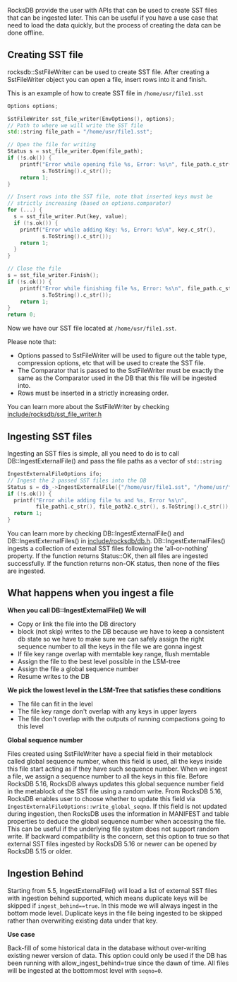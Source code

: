 RocksDB provide the user with APIs that can be used to create SST files that can be ingested later. This can be useful if you have a use case that need to load the data quickly, but the process of creating the data can be done offline.

## Creating SST file
rocksdb::SstFileWriter can be used to create SST file. After creating a SstFileWriter object you can open a file, insert rows into it and finish.   

This is an example of how to create SST file in `/home/usr/file1.sst`

```cpp
Options options;

SstFileWriter sst_file_writer(EnvOptions(), options);
// Path to where we will write the SST file
std::string file_path = "/home/usr/file1.sst";

// Open the file for writing
Status s = sst_file_writer.Open(file_path);
if (!s.ok()) {
    printf("Error while opening file %s, Error: %s\n", file_path.c_str(),
           s.ToString().c_str());
    return 1;
}

// Insert rows into the SST file, note that inserted keys must be 
// strictly increasing (based on options.comparator)
for (...) {
  s = sst_file_writer.Put(key, value);
  if (!s.ok()) {
    printf("Error while adding Key: %s, Error: %s\n", key.c_str(),
           s.ToString().c_str());
    return 1;
  }
}

// Close the file
s = sst_file_writer.Finish();
if (!s.ok()) {
    printf("Error while finishing file %s, Error: %s\n", file_path.c_str(),
           s.ToString().c_str());
    return 1;
}
return 0;
```

Now we have our SST file located at `/home/usr/file1.sst`.

Please note that:  
*    Options passed to SstFileWriter will be used to figure out the table type, compression options, etc that will be used to create the SST file.
*    The Comparator that is passed to the SstFileWriter must be exactly the same as the Comparator used in the DB that this file will be ingested into.
*    Rows must be inserted in a strictly increasing order. 

You can learn more about the SstFileWriter by checking [include/rocksdb/sst_file_writer.h](https://github.com/facebook/rocksdb/blob/master/include/rocksdb/sst_file_writer.h)
## Ingesting SST files
Ingesting an SST files is simple, all you need to do is to call DB::IngestExternalFile() and pass the file paths as a vector of `std::string`
```cpp
IngestExternalFileOptions ifo;
// Ingest the 2 passed SST files into the DB
Status s = db_->IngestExternalFile({"/home/usr/file1.sst", "/home/usr/file2.sst"}, ifo);
if (!s.ok()) {
  printf("Error while adding file %s and %s, Error %s\n",
         file_path1.c_str(), file_path2.c_str(), s.ToString().c_str());
  return 1;
}
```

You can learn more by checking DB::IngestExternalFile() and DB::IngestExternalFiles() in [include/rocksdb/db.h](https://github.com/facebook/rocksdb/blob/master/include/rocksdb/db.h). DB::IngestExternalFiles() ingests a collection of external SST files following the 'all-or-nothing' property. If the function returns Status::OK, then all files are ingested successfully. If the function returns non-OK status, then none of the files are ingested.

## What happens when you ingest a file

**When you call DB::IngestExternalFile() We will**
- Copy or link the file into the DB directory
- block (not skip) writes to the DB because we have to keep a consistent db state so we have to make sure we can safely assign the right sequence number to all the keys in the file we are gonna ingest
- If file key range overlap with memtable key range, flush memtable
- Assign the file to the best level possible in the LSM-tree
- Assign the file a global sequence number
- Resume writes to the DB

**We pick the lowest level in the LSM-Tree that satisfies these conditions**
- The file can fit in the level
- The file key range don't overlap with any keys in upper layers
- The file don't overlap with the outputs of running compactions going to this level

**Global sequence number**

Files created using SstFileWriter have a special field in their metablock called global sequence number, when this field is used, all the keys inside this file start acting as if they have such sequence number. When we ingest a file, we assign a sequence number to all the keys in this file. Before RocksDB 5.16, RocksDB always updates this global sequence number field in the metablock of the SST file using a random write. From RocksDB 5.16, RocksDB enables user to choose whether to update this field via `IngestExternalFileOptions::write_global_seqno`. If this field is not updated during ingestion, then RocksDB uses the information in MANIFEST and table properties to deduce the global sequence number when accessing the file. This can be useful if the underlying file system does not support random write. If backward compatibility is the concern, set this option to true so that external SST files ingested by RocksDB 5.16 or newer can be opened by RocksDB 5.15 or older.

## Ingestion Behind
Starting from 5.5, IngestExternalFile() will load a list of external SST files with ingestion behind supported, which means duplicate keys will be skipped if `ingest_behind==true`. In this mode we will always ingest in the bottom mode level. Duplicate keys in the file being ingested to be skipped rather than overwriting existing data under that key.

**Use case**

Back-fill of some historical data in the database without over-writing existing newer version of data. This option could only be used if the DB has been running with allow_ingest_behind=true since the dawn of time.
All files will be ingested at the bottommost level with `seqno=0`.